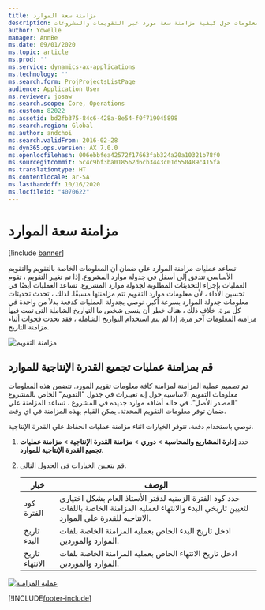 ```yaml
---
title: مزامنة سعة الموارد
description: يقدم هذا الموضوع معلومات حول كيفية مزامنة سعة مورد عبر التقويمات والمشروعات.
author: Yowelle
manager: AnnBe
ms.date: 09/01/2020
ms.topic: article
ms.prod: ''
ms.service: dynamics-ax-applications
ms.technology: ''
ms.search.form: ProjProjectsListPage
audience: Application User
ms.reviewer: josaw
ms.search.scope: Core, Operations
ms.custom: 82022
ms.assetid: bd2fb375-84c6-428a-8e54-f0f719045898
ms.search.region: Global
ms.author: andchoi
ms.search.validFrom: 2016-02-28
ms.dyn365.ops.version: AX 7.0.0
ms.openlocfilehash: 006ebbfea42572f17663fab324a20a10321b78f0
ms.sourcegitcommit: 5c4c9bf3ba018562d6cb3443c01d550489c415fa
ms.translationtype: HT
ms.contentlocale: ar-SA
ms.lasthandoff: 10/16/2020
ms.locfileid: "4070622"
---
```

# <a name="synchronize-resource-capacity"></a>مزامنة سعة الموارد

[!include [banner](../includes/banner.md)]

تساعد عمليات مزامنة الموارد على ضمان أن المعلومات الخاصة بالتقويم والتقويم الأساسي تتدفق إلى أسفل في جدولة موارد المشروع. إذا تم تغيير التقويم ، تقوم العمليات بإجراء التحديثات المطلوبة لجدولة موارد المشروع. تساعد العمليات أيضًا في تحسين الأداء ، لأن معلومات موارد التقويم تتم مزامنتها مسبقًا. لذلك ، تحدث تحديثات معلومات جدولة الموارد بسرعة أكبر. نوصي بجدولة العمليات كدفعة بدلاً من واحدة في كل مرة. خلاف ذلك ، هناك خطر أن ينسى شخص ما التواريخ الشاملة التي تمت فيها مزامنة المعلومات آخر مرة. إذا لم يتم استخدام التواريخ الشاملة ، فقد تحدث فجوات أثناء مزامنة التاريخ.

![مزامنة التقويم](./media/projectresourcing04-1024x471.jpg)

## <a name="synchronize-resource-capacity-roll-ups"></a>قم بمزامنة عمليات تجميع القدرة الإنتاجية للموارد

تم تصميم عملية المزامنة لمزامنة كافة معلومات تقويم المورد. تتضمن هذه المعلومات معلومات التقويم الاساسيه حول إيه تغييرات في جدول "التقويم" الخاص بالمشروع "المصدر الأصل". في حاله أضافه موارد جديده في المشروع ، تساعد المزامنة علي ضمان توفر معلومات التقويم المحدثة. يمكن القيام بهذه المزامنة في اي وقت.

نوصي باستخدام دفعة. تتوفر الخيارات اثناء مزامنة عمليات الحفاظ علي القدرة الإنتاجية.

1. حدد **إدارة المشاريع والمحاسبة** &gt; **دوري** &gt; **مزامنة القدرة الإنتاجية** &gt; **مزامنة عمليات تجميع القدرة الإنتاجية للموارد‬**.
2. قم بتعيين الخيارات في الجدول التالي.

    | خيار      | ‏‏الوصف |
    |-------------|-------------|
    | كود الفترة | حدد كود الفترة الزمنيه لدفتر الأستاذ العام بشكل اختياري لتعيين تاريخي البدء والانتهاء لعمليه المزامنة الخاصة باللفات الانتاجيه للقدرة علي الموارد. |
    | تاريخ البدء  | ادخل تاريخ البدء الخاص بعمليه المزامنة الخاصة بلفات الموارد والموردين. |
    | تاريخ الانتهاء    | ادخل تاريخ الانتهاء الخاص بعمليه المزامنة الخاصة بلفات الموارد والموردين. |

[![عملية المزامنة](./media/projectresourcing09.jpg)](./media/projectresourcing09.jpg)


[!INCLUDE[footer-include](../includes/footer-banner.md)]